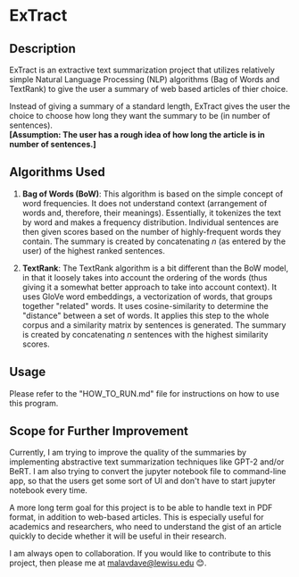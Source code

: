 # ExTract

## Description

ExTract is an extractive text summarization project that utilizes relatively simple Natural Language Processing (NLP) algorithms (Bag of Words and TextRank) to give the user a summary of web based articles of thier choice.

Instead of giving a summary of a standard length, ExTract gives the user the choice to choose how long they want the summary to be (in number of sentences). <br>**[Assumption: The user has a rough idea of how long the article is in number of sentences.]**

## Algorithms Used
1. **Bag of Words (BoW)**: This algorithm is based on the simple concept of word frequencies. It does not understand context (arrangement of words and, therefore, their meanings). Essentially, it tokenizes the text by word and makes a frequency distribution. Individual sentences are then given scores based on the number of highly-frequent words they contain. The summary is created by concatenating _n_ (as entered by the user) of the highest ranked sentences. 

2. **TextRank**: The TextRank algorithm is a bit different than the BoW model, in that it loosely takes into account the ordering of the words (thus giving it a somewhat better approach to take into account context). It uses GloVe word embeddings, a vectorization of words, that groups together "related" words. It uses cosine-similarity to determine the "distance" between a set of words. It applies this step to the whole corpus and a similarity matrix by sentences is generated. The summary is created by concatenating _n_ sentences with the highest similarity scores. 

## Usage
Please refer to the "HOW_TO_RUN.md" file for instructions on how to use this program.

## Scope for Further Improvement
Currently, I am trying to improve the quality of the summaries by implementing abstractive text summarization techniques like GPT-2 and/or BeRT. I am also trying to convert the jupyter notebook file to command-line app, so that the users get some sort of UI and don't have to start jupyter notebook every time. 

A more long term goal for this project is to be able to handle text in PDF format, in addition to web-based articles. This is especially useful for academics and researchers, who need to understand the gist of an article quickly to decide whether it will be useful in their research.

I am always open to collaboration. If you would like to contribute to this project, then please me at malavdave@lewisu.edu :blush:. 
